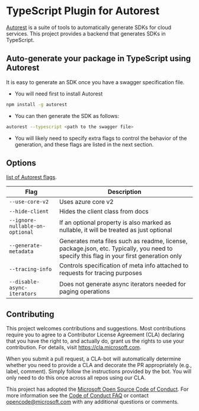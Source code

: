 # TypeScript Plugin for Autorest

[Autorest](https://github.com/Azure/autorest/blob/master/docs/readme.md) is a suite of tools to automatically generate SDKs for cloud services. This project provides a backend that generates SDKs in TypeScript.

## Auto-generate your package in TypeScript using Autorest

It is easy to generate an SDK once you have a swagger specification file.

- You will need first to install Autorest

```bash
npm install -g autorest
```

- You can then generate the SDK as follows:

```bash
autorest --typescript <path to the swagger file>
```

- You will likely need to specify extra flags to control the behavior of the generation, and these flags are listed in the next section.

## Options

[list of Autorest flags](https://github.com/Azure/autorest/blob/master/docs/generate/flags.md).

| Flag                            | Description                                                                                                                             |
| ------------------------------- | --------------------------------------------------------------------------------------------------------------------------------------- |
| `--use-core-v2`                 | Uses azure core v2                                                                                                                      |
| `--hide-client`                 | Hides the client class from docs                                                                                                        |
| `--ignore-nullable-on-optional` | If an optional property is also marked as nullable, it will be treated as just optional                                                 |
| `--generate-metadata`           | Generates meta files such as readme, license, package.json, etc. Typically, you need to specify this flag in your first generation only |
| `--tracing-info`                | Controls specification of meta info attached to requests for tracing purposes                                                           |
| `--disable-async-iterators`     | Does not generate async iterators needed for paging operations                                                                          |

## Contributing

This project welcomes contributions and suggestions. Most contributions require you to agree to a
Contributor License Agreement (CLA) declaring that you have the right to, and actually do, grant us
the rights to use your contribution. For details, visit https://cla.microsoft.com.

When you submit a pull request, a CLA-bot will automatically determine whether you need to provide
a CLA and decorate the PR appropriately (e.g., label, comment). Simply follow the instructions
provided by the bot. You will only need to do this once across all repos using our CLA.

This project has adopted the [Microsoft Open Source Code of Conduct](https://opensource.microsoft.com/codeofconduct/).
For more information see the [Code of Conduct FAQ](https://opensource.microsoft.com/codeofconduct/faq/) or
contact [opencode@microsoft.com](mailto:opencode@microsoft.com) with any additional questions or comments.
